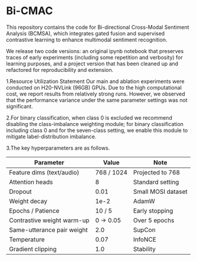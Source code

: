 # Bi-CMAC
This repository contains the code for Bi-directional Cross-Modal Sentiment Analysis (BCMSA), which integrates gated fusion and supervised contrastive learning to enhance multimodal sentiment recognition.

We release two code versions: an original ipynb notebook that preserves traces of early experiments (including some repetition and verbosity) for learning purposes, and a project version that has been cleaned up and refactored for reproducibility and extension.

1.Resource Utilization Statement
Our main and ablation experiments were conducted on H20-NVLink (96GB) GPUs. Due to the high computational cost, we report results from relatively strong runs. However, we observed that the performance variance under the same parameter settings was not significant.

2.For binary classification, when class 0 is excluded we recommend disabling the class-imbalance weighting module; for binary classification including class 0 and for the seven-class setting, we enable this module to mitigate label-distribution imbalance.

3.The key hyperparameters are as follows.

| Parameter                  | Value      | Note               |
| -------------------------- | ---------- | ------------------ |
| Feature dims (text/audio)  | 768 / 1024 | Projected to 768   |
| Attention heads            | 8          | Standard setting   |
| Dropout                    | 0.01       | Small MOSI dataset |
| Weight decay               | 1e-2       | AdamW              |
| Epochs / Patience          | 10 / 5     | Early stopping     |
| Contrastive weight warm-up | 0 → 0.05   | Over 5 epochs      |
| Same-utterance pair weight | 2.0        | SupCon             |
| Temperature                | 0.07       | InfoNCE            |
| Gradient clipping          | 1.0        | Stability          |

